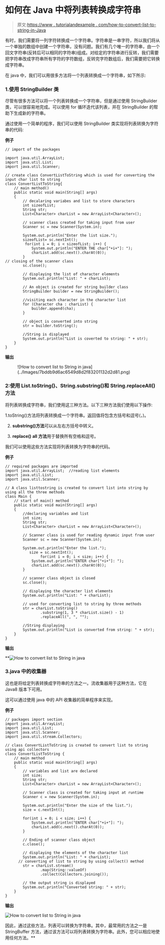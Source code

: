 # 如何在 Java 中将列表转换成字符串

> 原文:[https://www . tutorialandexample . com/how-to-convert-list-to-string-in-Java](https://www.tutorialandexample.com/how-to-convert-list-to-string-in-java)

有时，我们需要将一列字符转换成一个字符串。字符串是一串字符，所以我们将从一个单独的数组中创建一个字符串，没有问题。我们有几个唯一的字符串，由一个回文字符串(反转后可以相同的字符串)组成。对给定的字符串进行反转，我们需要把字符串改成字符串所有字符的字符数组，反转完字符数组后，我们需要把它转换成字符串。

在 java 中，我们可以用很多方法将一个列表转换成一个字符串，如下所示:

### 1.使用 StringBuilder 类

尽管有很多方法可以将一个列表转换成一个字符串，但是通过使用 StringBuilder 类，可以很容易地完成。可以使用 for 循环迭代该列表，并在 StringBuilder 的帮助下生成新的字符串。

通过使用一个简单的程序，我们可以使用 StringBuilder 类实现将列表转换为字符串的代码:

**例子**

```
// import of the packages 

import java.util.ArrayList;  
import java.util.List;  
import java.util.Scanner;  

// create class ConvertListToString which is used for converting the input char list to string  
class ConvertListToString{  
    // main method()  
    public static void main(String[] args)  
    {  
        // decalaring variabes and list to store characters 
        int sizeofList;  
        String str;  
        List<Character> charList = new ArrayList<Character>();  

        // scanner class created for taking input from user  
        Scanner sc = new Scanner(System.in);  

        System.out.println("Enter the list size.");  
        sizeofList= sc.nextInt();  
         for(int i = 0; i < sizeofList; i++) {  
            System.out.println("ENTER THE char["+i+"]: ");  
            charList.add(sc.next().charAt(0));  
        }  
// closing of the scanner class
        sc.close();  

        // displaying the list of character elements  
        System.out.println("List: " + charList);  

        // An object is created for string builder class  
        StringBuilder builder = new StringBuilder();  

        //visiting each character in the character list  
        for (Character cha : charList) {  
            builder.append(cha);  
        }  

        // object is converted into string  
        str = builder.toString();  

        //String is displayed 
        System.out.println("List is coverted to string: " + str);  
    }  
} 
```

**输出**

<figure class="wp-block-image">![How to convert list to String in java](../Images/7bddb9d6ac6549d8d2f83201132d2d81.png)</figure>

### 2:使用 List.toString()、String.substring()和 String.replaceAll()方法

将列表转换成字符串，我们使用这三种方法。以下三种方法我们使用以下操作:

1.toString()方法将列表转换成一个字符串。返回值将包含方括号和逗号(，)。

2. **substring()方法**可以从左右方括号中转义。

3. **replace() all 方法**用于替换所有空格和逗号。

我们可以使用这些方法实现将列表转换为字符串的代码。

**例子**

```
// required packages are imported 
import java.util.ArrayList;  //reading list elements
import java.util.List;  
import java.util.Scanner;  

// A class listtostring is created to convert list into string by using all the three methods   
class Main {  
    // start of main() method
    public static void main(String[] args)  
    {  
        //declaring variables and list
        int size;  
        String str;  
        List<Character> charList = new ArrayList<Character>();  

        // Scanner class is used for reading dynamic input from user
        Scanner sc = new Scanner(System.in);  

        System.out.println("Enter the list.");  
           size = sc.nextInt();  
                for(int i = 0; i < size; i++) {  
            System.out.println("ENTER char["+i+"]: ");  
            charList.add(sc.next().charAt(0));  
        }  

        // scanner class object is closed  
        sc.close();  

        // displaying the character list elements
        System.out.println("List: " + charList);  

        // used for converting list to string by three methods  
        str = charList.toString()  
                .substring(1, 3 * charList.size() - 1)  
                .replaceAll(", ", "");  

        //String displaying  
        System.out.println("List is converted from string: " + str);  
    }  
} 
```

**输出**

**![How to convert list to String in java](../Images/05d540c18496371027380b62d831717b.png)  

### 3.java 中的收集器

这也是将给定列表转换成字符串的方法之一。流收集器用于这种方法，它在 Java8 版本下可用。

这可以通过使用 java 中的 API 收集器的简单程序来实现。

**例子**

```
// packages import section  
import java.util.ArrayList;  
import java.util.List;  
import java.util.Scanner;  
import java.util.stream.Collectors;  

// class ConvertListToString is created to convert list to string using api collectors
class ConvertListToString {  
    // main method 
    public static void main(String[] args)  
    {  
        // variables and list are declared 
        int size;  
        String str;  
        List<Character> charList = new ArrayList<Character>();  

        // Scanner class is created for taking input at runtime
        Scanner c = new Scanner(System.in);  

        System.out.println("Enter the size of the list.");  
        size = c.nextInt();  

        for(int i = 0; i < size; i++) {  
            System.out.println("ENTER char["+i+"]: ");  
            charList.add(c.next().charAt(0));  
        }  

        // Ending of scanner class object  
        c.close();  

        // displaying the elements of the character list  
        System.out.println("List: " + charList);  
      // converting of list to string by using collect() method
        str = charList.stream()  
                .map(String::valueOf)  
                .collect(Collectors.joining());  

        // the output string is displayed
        System.out.println("Converted string: " + str);  
    }  
} 
```

**输出**

![How to convert list to String in java](../Images/46549a8a48b748a988a94d882610206c.png)  

因此，通过这些方法，列表可以转换为字符串。其中，最常用的方法之一是 StringBuffer 方法，通过该方法可以将列表转换为字符串。此外，您可以相应地使用任何方法。**
